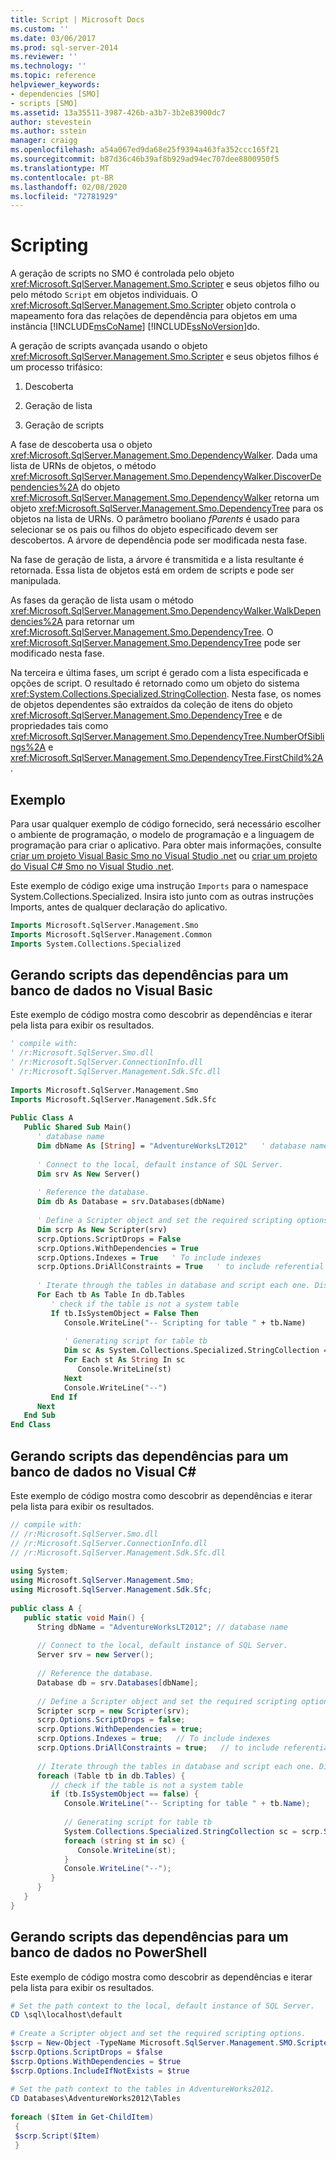 ```yaml
---
title: Script | Microsoft Docs
ms.custom: ''
ms.date: 03/06/2017
ms.prod: sql-server-2014
ms.reviewer: ''
ms.technology: ''
ms.topic: reference
helpviewer_keywords:
- dependencies [SMO]
- scripts [SMO]
ms.assetid: 13a35511-3987-426b-a3b7-3b2e83900dc7
author: stevestein
ms.author: sstein
manager: craigg
ms.openlocfilehash: a54a067ed9da68e25f9394a463fa352ccc165f21
ms.sourcegitcommit: b87d36c46b39af8b929ad94ec707dee8800950f5
ms.translationtype: MT
ms.contentlocale: pt-BR
ms.lasthandoff: 02/08/2020
ms.locfileid: "72781929"
---
```

# <a name="scripting"></a>Scripting
  A geração de scripts no SMO é controlada pelo objeto <xref:Microsoft.SqlServer.Management.Smo.Scripter> e seus objetos filho ou pelo método `Script` em objetos individuais. O <xref:Microsoft.SqlServer.Management.Smo.Scripter> objeto controla o mapeamento fora das relações de dependência para objetos em uma instância [!INCLUDE[msCoName](../../../includes/msconame-md.md)] [!INCLUDE[ssNoVersion](../../../includes/ssnoversion-md.md)]do.  
  
 A geração de scripts avançada usando o objeto <xref:Microsoft.SqlServer.Management.Smo.Scripter> e seus objetos filhos é um processo trifásico:  
  
1.  Descoberta  
  
2.  Geração de lista  
  
3.  Geração de scripts  
  
 A fase de descoberta usa o objeto <xref:Microsoft.SqlServer.Management.Smo.DependencyWalker>. Dada uma lista de URNs de objetos, o método <xref:Microsoft.SqlServer.Management.Smo.DependencyWalker.DiscoverDependencies%2A> do objeto <xref:Microsoft.SqlServer.Management.Smo.DependencyWalker> retorna um objeto <xref:Microsoft.SqlServer.Management.Smo.DependencyTree> para os objetos na lista de URNs. O parâmetro booliano *fParents* é usado para selecionar se os pais ou filhos do objeto especificado devem ser descobertos. A árvore de dependência pode ser modificada nesta fase.  
  
 Na fase de geração de lista, a árvore é transmitida e a lista resultante é retornada. Essa lista de objetos está em ordem de scripts e pode ser manipulada.  
  
 As fases da geração de lista usam o método <xref:Microsoft.SqlServer.Management.Smo.DependencyWalker.WalkDependencies%2A> para retornar um <xref:Microsoft.SqlServer.Management.Smo.DependencyTree>. O <xref:Microsoft.SqlServer.Management.Smo.DependencyTree> pode ser modificado nesta fase.  
  
 Na terceira e última fases, um script é gerado com a lista especificada e opções de script. O resultado é retornado como um objeto do sistema <xref:System.Collections.Specialized.StringCollection>. Nesta fase, os nomes de objetos dependentes são extraídos da coleção de itens do objeto <xref:Microsoft.SqlServer.Management.Smo.DependencyTree> e de propriedades tais como <xref:Microsoft.SqlServer.Management.Smo.DependencyTree.NumberOfSiblings%2A> e <xref:Microsoft.SqlServer.Management.Smo.DependencyTree.FirstChild%2A>.  
  
## <a name="example"></a>Exemplo  
 Para usar qualquer exemplo de código fornecido, será necessário escolher o ambiente de programação, o modelo de programação e a linguagem de programação para criar o aplicativo. Para obter mais informações, consulte [criar um projeto Visual Basic Smo no Visual Studio .net](../../../database-engine/dev-guide/create-a-visual-basic-smo-project-in-visual-studio-net.md) ou [criar um projeto do Visual C&#35; Smo no Visual Studio .net](../how-to-create-a-visual-csharp-smo-project-in-visual-studio-net.md).  
  
 Este exemplo de código exige uma instrução `Imports` para o namespace System.Collections.Specialized. Insira isto junto com as outras instruções Imports, antes de qualquer declaração do aplicativo.  
  
```vb
Imports Microsoft.SqlServer.Management.Smo  
Imports Microsoft.SqlServer.Management.Common  
Imports System.Collections.Specialized  
```  
  
## <a name="scripting-out-the-dependencies-for-a-database-in-visual-basic"></a>Gerando scripts das dependências para um banco de dados no Visual Basic  
 Este exemplo de código mostra como descobrir as dependências e iterar pela lista para exibir os resultados.  
  
```vb
' compile with:   
' /r:Microsoft.SqlServer.Smo.dll   
' /r:Microsoft.SqlServer.ConnectionInfo.dll   
' /r:Microsoft.SqlServer.Management.Sdk.Sfc.dll   
  
Imports Microsoft.SqlServer.Management.Smo  
Imports Microsoft.SqlServer.Management.Sdk.Sfc  
  
Public Class A  
   Public Shared Sub Main()  
      ' database name  
      Dim dbName As [String] = "AdventureWorksLT2012"   ' database name  
  
      ' Connect to the local, default instance of SQL Server.   
      Dim srv As New Server()  
  
      ' Reference the database.    
      Dim db As Database = srv.Databases(dbName)  
  
      ' Define a Scripter object and set the required scripting options.   
      Dim scrp As New Scripter(srv)  
      scrp.Options.ScriptDrops = False  
      scrp.Options.WithDependencies = True  
      scrp.Options.Indexes = True   ' To include indexes  
      scrp.Options.DriAllConstraints = True   ' to include referential constraints in the script  
  
      ' Iterate through the tables in database and script each one. Display the script.  
      For Each tb As Table In db.Tables  
         ' check if the table is not a system table  
         If tb.IsSystemObject = False Then  
            Console.WriteLine("-- Scripting for table " + tb.Name)  
  
            ' Generating script for table tb  
            Dim sc As System.Collections.Specialized.StringCollection = scrp.Script(New Urn() {tb.Urn})  
            For Each st As String In sc  
               Console.WriteLine(st)  
            Next  
            Console.WriteLine("--")  
         End If  
      Next  
   End Sub  
End Class  
```  
  
## <a name="scripting-out-the-dependencies-for-a-database-in-visual-c"></a>Gerando scripts das dependências para um banco de dados no Visual C#  
 Este exemplo de código mostra como descobrir as dependências e iterar pela lista para exibir os resultados.  
  
```csharp
// compile with:   
// /r:Microsoft.SqlServer.Smo.dll   
// /r:Microsoft.SqlServer.ConnectionInfo.dll   
// /r:Microsoft.SqlServer.Management.Sdk.Sfc.dll   
  
using System;  
using Microsoft.SqlServer.Management.Smo;  
using Microsoft.SqlServer.Management.Sdk.Sfc;  
  
public class A {  
   public static void Main() {   
      String dbName = "AdventureWorksLT2012"; // database name  
  
      // Connect to the local, default instance of SQL Server.   
      Server srv = new Server();  
  
      // Reference the database.    
      Database db = srv.Databases[dbName];  
  
      // Define a Scripter object and set the required scripting options.   
      Scripter scrp = new Scripter(srv);  
      scrp.Options.ScriptDrops = false;  
      scrp.Options.WithDependencies = true;  
      scrp.Options.Indexes = true;   // To include indexes  
      scrp.Options.DriAllConstraints = true;   // to include referential constraints in the script  
  
      // Iterate through the tables in database and script each one. Display the script.     
      foreach (Table tb in db.Tables) {   
         // check if the table is not a system table  
         if (tb.IsSystemObject == false) {  
            Console.WriteLine("-- Scripting for table " + tb.Name);  
  
            // Generating script for table tb  
            System.Collections.Specialized.StringCollection sc = scrp.Script(new Urn[]{tb.Urn});  
            foreach (string st in sc) {  
               Console.WriteLine(st);  
            }  
            Console.WriteLine("--");  
         }  
      }   
   }  
}  
```  
  
## <a name="scripting-out-the-dependencies-for-a-database-in-powershell"></a>Gerando scripts das dependências para um banco de dados no PowerShell  
 Este exemplo de código mostra como descobrir as dependências e iterar pela lista para exibir os resultados.  
  
```powershell
# Set the path context to the local, default instance of SQL Server.  
CD \sql\localhost\default  
  
# Create a Scripter object and set the required scripting options.  
$scrp = New-Object -TypeName Microsoft.SqlServer.Management.SMO.Scripter -ArgumentList (Get-Item .)  
$scrp.Options.ScriptDrops = $false  
$scrp.Options.WithDependencies = $true  
$scrp.Options.IncludeIfNotExists = $true  
  
# Set the path context to the tables in AdventureWorks2012.  
CD Databases\AdventureWorks2012\Tables  
  
foreach ($Item in Get-ChildItem)  
 {    
 $scrp.Script($Item)  
 }  
```  

